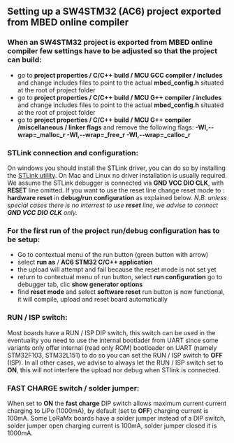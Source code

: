 ## Setting up a SW4STM32 (AC6) project exported from MBED online compiler


### When an SW4STM32 project is exported from MBED online compiler few settings have to be adjusted so that the project can build:

* go to **project properties / C/C++ build / MCU GCC compiler / includes** and change includes files to point to the actual **mbed_config.h** situated at the root of project folder
* go to **project properties / C/C++ build / MCU G++ compiler / includes** and change includes files to point to the actual **mbed_config.h** situated at the root of project folder
* go to **project properties / C/C++ build / MCU G++ compiler /miscellaneous / linker flags** and remove the following flags: **-Wl,--wrap=_malloc_r -Wl,--wrap=_free_r -Wl,--wrap=_calloc_r**


### STLink connection and configuration:

On windows you should install the STLink driver, you can do so by installing the [STLink utility](http://www.st.com/en/development-tools/stsw-link004.html). On Mac and Linux no driver installation is usually required.
We assume the STLink debugger is connected via **GND VCC DIO CLK**, with **RESET** line omitted.
If you want to use the reset line change reset mode to : **hardware reset** in **debug/run configuration** as explained below. 
_N.B. unless special cases there is no interrest to use **reset** line, we advise to connect **GND VCC DIO CLK** only._ 


### For the first run of the project run/debug configuration has to be setup:

* Go to contextual menu of the run button (green button with arrow)
* select **run as** / **AC6 STM32 C/C++ application**
* the upload will attempt and fail because the reset mode is not set yet
* return to contextual menu of run button, select **run configuration** go to debugger tab, clic **show generator options**
* find **reset mode** and select **software reset** run button is now functional, it will compile, upload and reset board automatically


### RUN / ISP switch:

Most boards have a RUN / ISP DIP switch, this switch can be used in the eventuality you need to use the internal bootlader from UART since some variants only offer internal (read only ROM) bootloader on UART (namely STM32F103, STM32L151) to do so you can set the RUN / ISP switch to **OFF** (ISP). In all other cases, we advise to always let the RUN / ISP switch set to **ON**, this will not interfere the upload nor debug when STlink is connected.


### FAST CHARGE switch / solder jumper:

When set to **ON** the **fast charge** DIP switch allows maximum current current charging to LiPo (1000mA), by default (set to **OFF**) charging current is 100mA. Some LoRaMx boards have a solder jumper instead of a DIP switch, solder jumper open charging current is 100mA, solder jumper closed it is 1000mA. 

